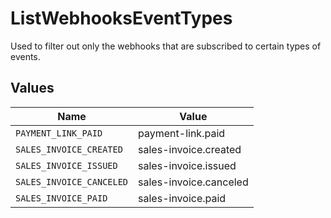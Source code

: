 # ListWebhooksEventTypes

Used to filter out only the webhooks that are subscribed to certain types of events.


## Values

| Name                     | Value                    |
| ------------------------ | ------------------------ |
| `PAYMENT_LINK_PAID`      | payment-link.paid        |
| `SALES_INVOICE_CREATED`  | sales-invoice.created    |
| `SALES_INVOICE_ISSUED`   | sales-invoice.issued     |
| `SALES_INVOICE_CANCELED` | sales-invoice.canceled   |
| `SALES_INVOICE_PAID`     | sales-invoice.paid       |